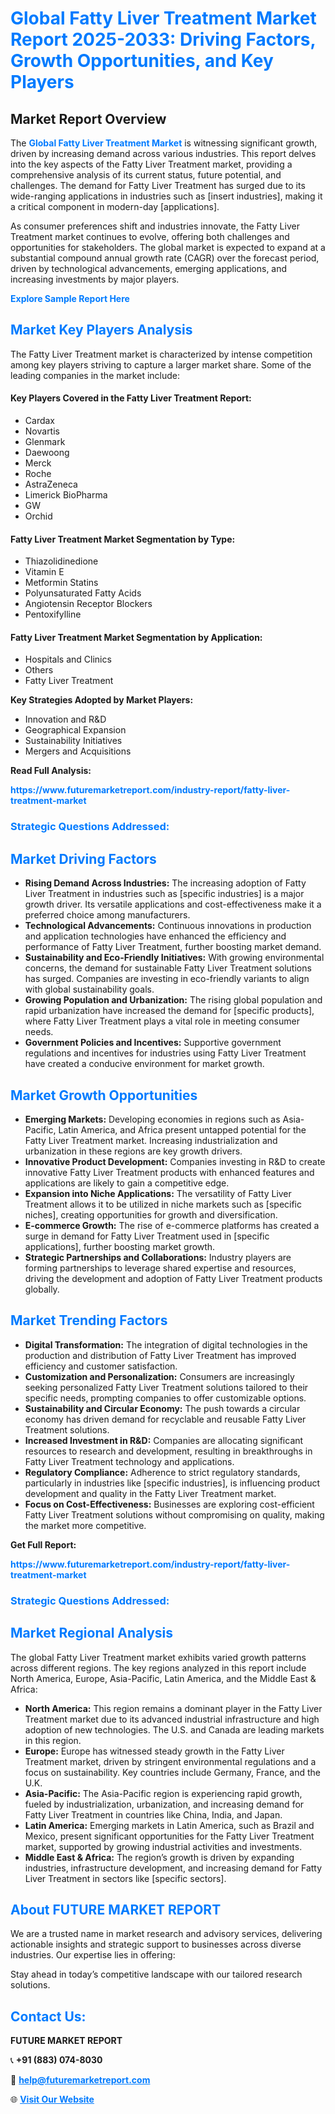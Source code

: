 <h1 style="color: #007BFF;">Global Fatty Liver Treatment Market Report 2025-2033: Driving Factors, Growth Opportunities, and Key Players</h1>

<section id="overview">
<h2>Market Report Overview</h2>
<p>The <a href="https://www.futuremarketreport.com/industry-report/fatty-liver-treatment-market" style="color: #007BFF; text-decoration: none;"><strong>Global Fatty Liver Treatment Market</strong></a> is witnessing significant growth, driven by increasing demand across various industries. This report delves into the key aspects of the Fatty Liver Treatment market, providing a comprehensive analysis of its current status, future potential, and challenges. The demand for Fatty Liver Treatment has surged due to its wide-ranging applications in industries such as [insert industries], making it a critical component in modern-day [applications].</p>
<p>As consumer preferences shift and industries innovate, the Fatty Liver Treatment market continues to evolve, offering both challenges and opportunities for stakeholders. The global market is expected to expand at a substantial compound annual growth rate (CAGR) over the forecast period, driven by technological advancements, emerging applications, and increasing investments by major players.</p>
</section>

<section id="overview">
<p><a href="https://www.futuremarketreport.com/request-sample/reportId=122802" style="color: #007BFF; text-decoration: none;"><strong>Explore Sample Report Here</strong></a></p>
</section>

<section id="key-players">
<h2 style="color: #007BFF;">Market Key Players Analysis</h2>
<p>The Fatty Liver Treatment market is characterized by intense competition among key players striving to capture a larger market share. Some of the leading companies in the market include:</p>
<h4>Key Players Covered in the Fatty Liver Treatment Report:</h4>
<ul><li>Cardax</li><li>Novartis</li><li>Glenmark</li><li>Daewoong</li><li>Merck</li><li>Roche</li><li>AstraZeneca</li><li>Limerick BioPharma</li><li>GW</li><li>Orchid</li></ul>
<h4>Fatty Liver Treatment Market Segmentation by Type:</h4>
<ul><li>Thiazolidinedione</li><li>Vitamin E</li><li>Metformin Statins</li><li>Polyunsaturated Fatty Acids</li><li>Angiotensin Receptor Blockers</li><li>Pentoxifylline</li></ul>

<h4>Fatty Liver Treatment Market Segmentation by Application:</h4>
<ul><li>Hospitals and Clinics</li><li>Others</li><li>Fatty Liver Treatment</li></ul>
<p><strong>Key Strategies Adopted by Market Players:</strong></p>
<ul>
<li>Innovation and R&D</li>
<li>Geographical Expansion</li>
<li>Sustainability Initiatives</li>
<li>Mergers and Acquisitions</li>
</ul>
</section>

<section>
<p><strong>Read Full Analysis: </strong></p><a href="https://www.futuremarketreport.com/industry-report/fatty-liver-treatment-market" style="color: #007BFF; text-decoration: none;"><strong>https://www.futuremarketreport.com/industry-report/fatty-liver-treatment-market</strong></a>
<h3 style="color: #007BFF;">Strategic Questions Addressed:</h3>
</section>

<section id="driving-factors">
<h2 style="color: #007BFF;">Market Driving Factors</h2>
<ul>
<li><strong>Rising Demand Across Industries:</strong> The increasing adoption of Fatty Liver Treatment in industries such as [specific industries] is a major growth driver. Its versatile applications and cost-effectiveness make it a preferred choice among manufacturers.</li>
<li><strong>Technological Advancements:</strong> Continuous innovations in production and application technologies have enhanced the efficiency and performance of Fatty Liver Treatment, further boosting market demand.</li>
<li><strong>Sustainability and Eco-Friendly Initiatives:</strong> With growing environmental concerns, the demand for sustainable Fatty Liver Treatment solutions has surged. Companies are investing in eco-friendly variants to align with global sustainability goals.</li>
<li><strong>Growing Population and Urbanization:</strong> The rising global population and rapid urbanization have increased the demand for [specific products], where Fatty Liver Treatment plays a vital role in meeting consumer needs.</li>
<li><strong>Government Policies and Incentives:</strong> Supportive government regulations and incentives for industries using Fatty Liver Treatment have created a conducive environment for market growth.</li>
</ul>
</section>

<section id="growth-opportunities">
<h2 style="color: #007BFF;">Market Growth Opportunities</h2>
<ul>
<li><strong>Emerging Markets:</strong> Developing economies in regions such as Asia-Pacific, Latin America, and Africa present untapped potential for the Fatty Liver Treatment market. Increasing industrialization and urbanization in these regions are key growth drivers.</li>
<li><strong>Innovative Product Development:</strong> Companies investing in R&D to create innovative Fatty Liver Treatment products with enhanced features and applications are likely to gain a competitive edge.</li>
<li><strong>Expansion into Niche Applications:</strong> The versatility of Fatty Liver Treatment allows it to be utilized in niche markets such as [specific niches], creating opportunities for growth and diversification.</li>
<li><strong>E-commerce Growth:</strong> The rise of e-commerce platforms has created a surge in demand for Fatty Liver Treatment used in [specific applications], further boosting market growth.</li>
<li><strong>Strategic Partnerships and Collaborations:</strong> Industry players are forming partnerships to leverage shared expertise and resources, driving the development and adoption of Fatty Liver Treatment products globally.</li>
</ul>
</section>

<section id="trending-factors">
<h2 style="color: #007BFF;">Market Trending Factors</h2>
<ul>
<li><strong>Digital Transformation:</strong> The integration of digital technologies in the production and distribution of Fatty Liver Treatment has improved efficiency and customer satisfaction.</li>
<li><strong>Customization and Personalization:</strong> Consumers are increasingly seeking personalized Fatty Liver Treatment solutions tailored to their specific needs, prompting companies to offer customizable options.</li>
<li><strong>Sustainability and Circular Economy:</strong> The push towards a circular economy has driven demand for recyclable and reusable Fatty Liver Treatment solutions.</li>
<li><strong>Increased Investment in R&D:</strong> Companies are allocating significant resources to research and development, resulting in breakthroughs in Fatty Liver Treatment technology and applications.</li>
<li><strong>Regulatory Compliance:</strong> Adherence to strict regulatory standards, particularly in industries like [specific industries], is influencing product development and quality in the Fatty Liver Treatment market.</li>
<li><strong>Focus on Cost-Effectiveness:</strong> Businesses are exploring cost-efficient Fatty Liver Treatment solutions without compromising on quality, making the market more competitive.</li>
</ul>
</section>

<section>
<p><strong>Get Full Report: </strong></p><a href="https://www.futuremarketreport.com/industry-report/fatty-liver-treatment-market" style="color: #007BFF; text-decoration: none;"><strong>https://www.futuremarketreport.com/industry-report/fatty-liver-treatment-market</strong></a>
<h3 style="color: #007BFF;">Strategic Questions Addressed:</h3>
</section>


<section id="regional-analysis">
<h2 style="color: #007BFF;">Market Regional Analysis</h2>
<p>The global Fatty Liver Treatment market exhibits varied growth patterns across different regions. The key regions analyzed in this report include North America, Europe, Asia-Pacific, Latin America, and the Middle East & Africa:</p>
<ul>
<li><strong>North America:</strong> This region remains a dominant player in the Fatty Liver Treatment market due to its advanced industrial infrastructure and high adoption of new technologies. The U.S. and Canada are leading markets in this region.</li>
<li><strong>Europe:</strong> Europe has witnessed steady growth in the Fatty Liver Treatment market, driven by stringent environmental regulations and a focus on sustainability. Key countries include Germany, France, and the U.K.</li>
<li><strong>Asia-Pacific:</strong> The Asia-Pacific region is experiencing rapid growth, fueled by industrialization, urbanization, and increasing demand for Fatty Liver Treatment in countries like China, India, and Japan.</li>
<li><strong>Latin America:</strong> Emerging markets in Latin America, such as Brazil and Mexico, present significant opportunities for the Fatty Liver Treatment market, supported by growing industrial activities and investments.</li>
<li><strong>Middle East & Africa:</strong> The region’s growth is driven by expanding industries, infrastructure development, and increasing demand for Fatty Liver Treatment in sectors like [specific sectors].</li>
</ul>
</section>

<footer>
<h2 style="color: #007BFF;">About FUTURE MARKET REPORT</h2>
<p>We are a trusted name in market research and advisory services, delivering actionable insights and strategic support to businesses across diverse industries. Our expertise lies in offering:</p>

<p>Stay ahead in today’s competitive landscape with our tailored research solutions.</p>

<h2 style="color: #007BFF;">Contact Us:</h2>
<p><strong>FUTURE MARKET REPORT</strong></p>
<p>📞 <strong>+91 (883) 074-8030</strong></p>
<p>📧 <strong><a href="mailto:help@futuremarketreport.com" style="color: #007BFF;">help@futuremarketreport.com</a></strong></p>
<p>🌐 <strong><a href="https://www.futuremarketreport.com/" style="color: #007BFF;">Visit Our Website</a></strong></p>
</footer>